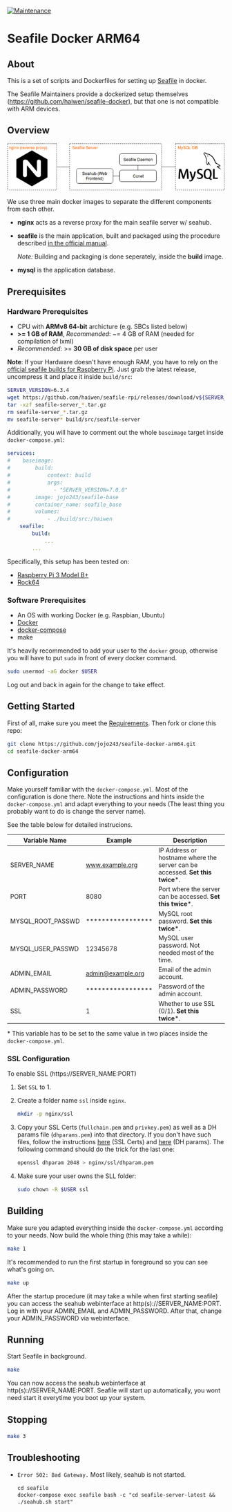 [![Maintenance](https://img.shields.io/badge/Maintained%3F-yes-green.svg)](https://GitHub.com/Naereen/StrapDown.js/graphs/commit-activity)

# Seafile Docker ARM64

## About

This is a set of scripts and Dockerfiles for setting up [Seafile](https://www.seafile.com/en/home/) in docker.

The Seafile Maintainers provide a dockerized setup themselves (https://github.com/haiwen/seafile-docker), but that one is not compatible with ARM devices.

## Overview

![](components-overview.png)

We use three main docker images to separate the different components from each other.
- **nginx** acts as a reverse proxy for the main seafile server w/ seahub.
- **seafile** is the main application, built and packaged using the procedure described [in the official manual](https://manual.seafile.com/build_seafile/rpi.html).

   *Note:* Building and packaging is done seperately, inside the **build** image.
- **mysql** is the application database.

## Prerequisites

### Hardware Prerequisites

- CPU with **ARMv8 64-bit** archicture (e.g. SBCs listed below)
- **\>= 1 GB of RAM**, *Recommended*: ~= 4 GB of RAM (needed for compilation of lxml)
- *Recommended*: >= **30 GB of disk space** per user

**Note**: If your Hardware doesn't have enough RAM,
you have to rely on the [official seafile builds for Raspberry Pi](https://github.com/haiwen/seafile-rpi). Just grab the latest release, uncompress it
and place it inside `build/src`:

```bash
SERVER_VERSION=6.3.4
wget https://github.com/haiwen/seafile-rpi/releases/download/v${SERVER_VERSION}/seafile-server_${SERVER_VERSION}_stable_pi.tar.gz
tar -xzf seafile-server_*.tar.gz
rm seafile-server_*.tar.gz
mv seafile-server* build/src/seafile-server
```

Additionally, you will have to comment out the whole `baseimage` target inside `docker-compose.yml`:

```yaml
services:
#    baseimage:
#        build:
#            context: build
#            args:
#              - "SERVER_VERSION=7.0.0"
#        image: jojo243/seafile-base
#        container_name: seafile_base
#        volumes:
#            - ./build/src:/haiwen
    seafile:
        build:
            ...
        ...
```

Specifically, this setup has been tested on:

- [Raspberry Pi 3 Model B+](https://www.raspberrypi.org/products/raspberry-pi-3-model-b-plus/)
- [Rock64](https://www.pine64.org/devices/single-board-computers/rock64/)

### Software Prerequisites

- An OS with working Docker (e.g. Raspbian, Ubuntu)
- [Docker](https://docs.docker.com/install/linux/docker-ce/debian/)
- [docker-compose](https://docs.docker.com/compose/install/)
- make

It's heavily recommended to add your user to the `docker` group,
otherwise you will have to put `sudo` in front of every docker command.

```bash
sudo usermod -aG docker $USER
```

Log out and back in again for the change to take effect.

## Getting Started

First of all, make sure you meet the [Requirements](#Prerequisites). Then fork or clone this repo:

```bash
git clone https://github.com/jojo243/seafile-docker-arm64.git
cd seafile-docker-arm64
```

## Configuration

Make yourself familiar with the `docker-compose.yml`. Most of the configuration
is done there. Note the instructions and hints inside the `docker-compose.yml`
and adapt everything to your needs (The least thing you probably want to do is
change the server name).

See the table below for detailed instrucions.

| Variable Name     | Example           | Description                    |
| ----------------- | ----------------- | ------------------------------ |
| SERVER_NAME       | www.example.org   | IP Address or hostname where the server can be accessed. **Set this twice**\*. |
| PORT              | 8080              | Port where the server can be accessed. **Set this twice**\*. |
| MYSQL_ROOT_PASSWD | ***************** | MySQL root password. **Set this twice**\*. |
| MYSQL_USER_PASSWD | 12345678          | MySQL user password. Not needed most of the time. |
| ADMIN_EMAIL       | admin@example.org | Email of the admin account.    |
| ADMIN_PASSWORD    | ***************** | Password of the admin account. |
| SSL               | 1                 | Whether to use SSL (0/1). **Set this twice**\*.     |

\* This variable has to be set to the same value in two places inside the `docker-compose.yml`.

### SSL Configuration

To enable SSL (https:\/\/SERVER_NAME:PORT)

1. Set `SSL` to 1.
2. Create a folder name `ssl` inside `nginx`.

    ```bash
    mkdir -p nginx/ssl
    ```
3. Copy your SSL Certs (`fullchain.pem` and `privkey.pem`) as well as a
DH params file (`dhparams.pem`) into that directory.
If you don't have such files, follow the instructions
[here](https://certbot.eff.org/lets-encrypt/) (SSL Certs) and
[here](https://weakdh.org/sysadmin.html) (DH params). The following command
should do the trick for the last one:

    ```bash
    openssl dhparam 2048 > nginx/ssl/dhparam.pem
    ```

4. Make sure your user owns the SLL folder:

    ```bash
    sudo chown -R $USER ssl
    ```

## Building

Make sure you adapted everything inside the `docker-compose.yml` according to
your needs. Now build the whole thing (this may take a while):

```bash
make 1
```

It's recommended to run the first startup in foreground so you can
see what's going on.

```bash
make up
```

After the startup procedure (it may take a while when first starting seafile)
you can access the seahub webinterface at http(s):\/\/SERVER_NAME:PORT.
Log in with your ADMIN_EMAIL and ADMIN_PASSWORD.
After that, change your ADMIN_PASSWORD via webinterface.

## Running

Start Seafile in background.

```bash
make
```

You can now access the seahub webinterface at http(s):\/\/SERVER_NAME:PORT.
Seafile will start up automatically, you wont need start it everytime you boot up your system.

## Stopping

```bash
make 3
```

## Troubleshooting

- `Error 502: Bad Gateway.`
    Most likely, seahub is not started.

    ```
    cd seafile
    docker-compose exec seafile bash -c "cd seafile-server-latest && ./seahub.sh start"
    ```
